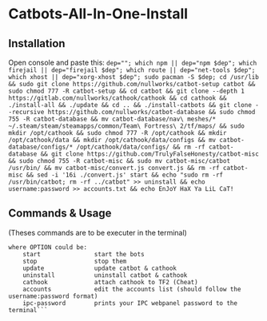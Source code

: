 # Catbots-All-In-One-Install
## Installation
Open console and paste this:
```dep=""; which npm || dep="npm $dep"; which firejail || dep="firejail $dep"; which route || dep="net-tools $dep"; which xhost || dep="xorg-xhost $dep"; sudo pacman -S $dep; cd /usr/lib && sudo git clone https://github.com/nullworks/catbot-setup catbot && sudo chmod 777 -R catbot-setup && cd catbot && git clone --depth 1 https://gitlab.com/nullworks/cathook/cathook && cd cathook && ./install-all && ./update && cd .. && ./install-catbots && git clone --recursive https://github.com/nullworks/catbot-database && sudo chmod 755 -R catbot-database && mv catbot-database/nav\ meshes/* ~/.steam/steam/steamapps/common/Team\ Fortress\ 2/tf/maps/ && sudo mkdir /opt/cathook && sudo chmod 777 -R /opt/cathook && mkdir /opt/cathook/data && mkdir /opt/cathook/data/configs && mv catbot-database/configs/* /opt/cathook/data/configs/ && rm -rf catbot-database && git clone https://github.com/TrulyFalseHonesty/catbot-misc && sudo chmod 755 -R catbot-misc && sudo mv catbot-misc/catbot /usr/bin/ && mv catbot-misc/convert.js convert.js && rm -rf catbot-misc && sed -i '16i ./convert.js' start && echo "sudo rm -rf /usr/bin/catbot; rm -rf ../catbot" >> uninstall && echo username:password >> accounts.txt && echo EnJoY HaX Ya LiL CaT!```

## Commands & Usage
(Theses commands are to be executer in the terminal)
  ```usage: catbot [OPTION]
  where OPTION could be:
      start               start the bots
      stop                stop them
      update              update catbot & cathook
      uninstall           uninstall catbot & cathook
      cathook             attach cathook to TF2 (Cheat)
      accounts            edit the accounts list (should follow the username:password format)
      ipc-password        prints your IPC webpanel password to the terminal```
